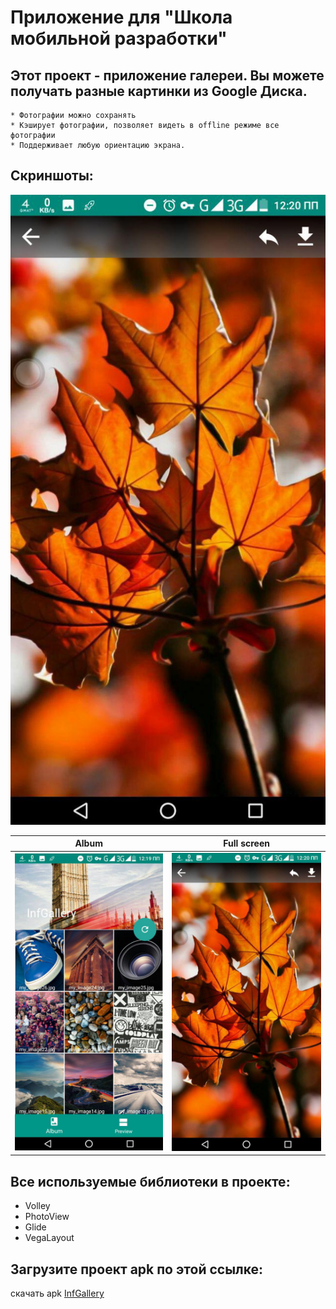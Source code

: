 # **Приложение для "Школа мобильной разработки"**

## Этот проект - приложение галереи. Вы можете получать разные картинки из Google Диска.

	* Фотографии можно сохранять
	* Кэширует фотографии, позволяет видеть в offline режиме все фотографии
 	* Поддерживает любую ориентацию экрана.

## Скриншоты:

![alt text](https://github.com/Khushnidjon/InfGallery_Yandex/blob/master/photo_2018-05-06_15-09-26.jpg)

Album                                                                                                    |  Full screen
:-------------------------------------------------------------------------------------------------------:|:--------------------------------------------------------------------------:
![alt text](https://github.com/Khushnidjon/InfGallery_Yandex/blob/master/photo_2018-05-06_15-09-28.jpg)  |  ![alt text](https://github.com/Khushnidjon/InfGallery_Yandex/blob/master/photo_2018-05-06_15-09-26.jpg)

## Все используемые библиотеки в проекте:
  * Volley
  * PhotoView
  * Glide
  * VegaLayout	

## Загрузите проект apk по этой ссылке:
скачать apk [InfGallery](https://doc-00-0c-docs.googleusercontent.com/docs/securesc/mrloreuvmojdl2eri6hkae3ajm9c89ll/nii2bo3pnuvg2ppvvkv9ir9k2212fm37/1525593600000/11482773730601844163/15069332232112323495/1J1duAstlx6TTIQHgGj1Ryam51VV-7h5m?e=download)